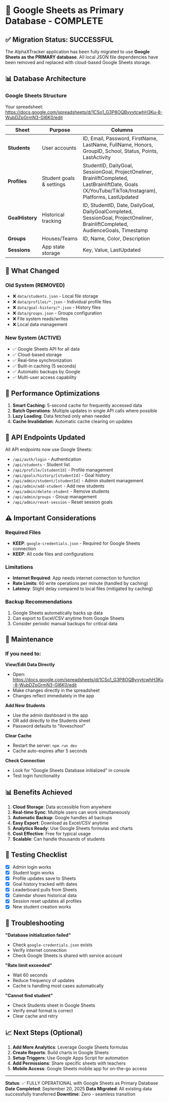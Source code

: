 # 🎉 Google Sheets as Primary Database - COMPLETE

## ✅ Migration Status: SUCCESSFUL

The AlphaXTracker application has been fully migrated to use **Google Sheets as the PRIMARY database**. All local JSON file dependencies have been removed and replaced with cloud-based Google Sheets storage.

## 📊 Database Architecture

### Google Sheets Structure
Your spreadsheet: https://docs.google.com/spreadsheets/d/1CSo1_G3P8OQByvytcwhH3Ku-8-WubDZpGrmN3-Gl6K0/edit

| Sheet | Purpose | Columns |
|-------|---------|---------|
| **Students** | User accounts | ID, Email, Password, FirstName, LastName, FullName, Honors, GroupID, School, Status, Points, LastActivity |
| **Profiles** | Student goals & settings | StudentID, DailyGoal, SessionGoal, ProjectOneliner, BrainliftCompleted, LastBrainliftDate, Goals (X/YouTube/TikTok/Instagram), Platforms, LastUpdated |
| **GoalHistory** | Historical tracking | ID, StudentID, Date, DailyGoal, DailyGoalCompleted, SessionGoal, ProjectOneliner, BrainliftCompleted, AudienceGoals, Timestamp |
| **Groups** | Houses/Teams | ID, Name, Color, Description |
| **Sessions** | App state storage | Key, Value, LastUpdated |

## 🔄 What Changed

### Old System (REMOVED)
- ❌ `data/students.json` - Local file storage
- ❌ `data/profiles/*.json` - Individual profile files
- ❌ `data/goal-history/*.json` - History files
- ❌ `data/groups.json` - Groups configuration
- ❌ File system reads/writes
- ❌ Local data management

### New System (ACTIVE)
- ✅ Google Sheets API for all data
- ✅ Cloud-based storage
- ✅ Real-time synchronization
- ✅ Built-in caching (5 seconds)
- ✅ Automatic backups by Google
- ✅ Multi-user access capability

## 🚀 Performance Optimizations

1. **Smart Caching**: 5-second cache for frequently accessed data
2. **Batch Operations**: Multiple updates in single API calls where possible
3. **Lazy Loading**: Data fetched only when needed
4. **Cache Invalidation**: Automatic cache clearing on updates

## 📝 API Endpoints Updated

All API endpoints now use Google Sheets:
- `/api/auth/login` - Authentication
- `/api/students` - Student list
- `/api/profile/[studentId]` - Profile management
- `/api/goals/history/[studentId]` - Goal history
- `/api/admin/student/[studentId]` - Admin student management
- `/api/admin/add-student` - Add new students
- `/api/admin/delete-student` - Remove students
- `/api/admin/groups` - Group management
- `/api/admin/reset-session` - Reset session goals

## ⚠️ Important Considerations

### Required Files
- **KEEP**: `google-credentials.json` - Required for Google Sheets connection
- **KEEP**: All code files and configurations

### Limitations
- **Internet Required**: App needs internet connection to function
- **Rate Limits**: 60 write operations per minute (handled by caching)
- **Latency**: Slight delay compared to local files (mitigated by caching)

### Backup Recommendations
1. Google Sheets automatically backs up data
2. Can export to Excel/CSV anytime from Google Sheets
3. Consider periodic manual backups for critical data

## 🔧 Maintenance

### If you need to:

**View/Edit Data Directly**
- Open: https://docs.google.com/spreadsheets/d/1CSo1_G3P8OQByvytcwhH3Ku-8-WubDZpGrmN3-Gl6K0/edit
- Make changes directly in the spreadsheet
- Changes reflect immediately in the app

**Add New Students**
- Use the admin dashboard in the app
- OR add directly to the Students sheet
- Password defaults to "Iloveschool"

**Clear Cache**
- Restart the server: `npm run dev`
- Cache auto-expires after 5 seconds

**Check Connection**
- Look for "Google Sheets Database initialized" in console
- Test login functionality

## 📊 Benefits Achieved

1. **Cloud Storage**: Data accessible from anywhere
2. **Real-time Sync**: Multiple users can work simultaneously
3. **Automatic Backup**: Google handles all backups
4. **Easy Export**: Download as Excel/CSV anytime
5. **Analytics Ready**: Use Google Sheets formulas and charts
6. **Cost Effective**: Free for typical usage
7. **Scalable**: Can handle thousands of students

## 🎯 Testing Checklist

- [x] Admin login works
- [x] Student login works
- [x] Profile updates save to Sheets
- [x] Goal history tracked with dates
- [x] Leaderboard pulls from Sheets
- [x] Calendar shows historical data
- [x] Session reset updates all profiles
- [x] New student creation works

## 🚨 Troubleshooting

**"Database initialization failed"**
- Check `google-credentials.json` exists
- Verify internet connection
- Check Google Sheets is shared with service account

**"Rate limit exceeded"**
- Wait 60 seconds
- Reduce frequency of updates
- Cache is handling most cases automatically

**"Cannot find student"**
- Check Students sheet in Google Sheets
- Verify email format is correct
- Clear cache and retry

## 📈 Next Steps (Optional)

1. **Add More Analytics**: Leverage Google Sheets formulas
2. **Create Reports**: Build charts in Google Sheets
3. **Setup Triggers**: Use Google Apps Script for automation
4. **Add Permissions**: Share specific sheets with teachers
5. **Mobile Access**: Google Sheets mobile app for on-the-go access

---

**Status**: ✅ FULLY OPERATIONAL with Google Sheets as Primary Database
**Date Completed**: September 20, 2025
**Data Migrated**: All existing data successfully transferred
**Downtime**: Zero - seamless transition
